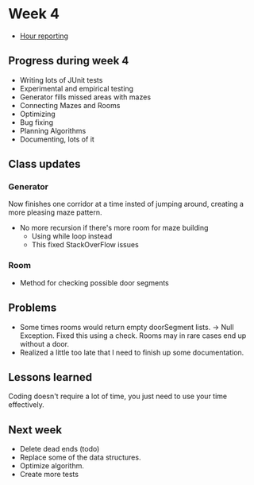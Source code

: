 # Week 4

- [Hour reporting](https://github.com/hajame/RandomDungeonGenerator2000/blob/master/documentation/hour_report.md)

## Progress during week 4

- Writing lots of JUnit tests
- Experimental and empirical testing
- Generator fills missed areas with mazes
- Connecting Mazes and Rooms
- Optimizing
- Bug fixing
- Planning Algorithms
- Documenting, lots of it

## Class updates

### Generator

Now finishes one corridor at a time insted of jumping around, creating a more pleasing maze pattern.

- No more recursion if there's more room for maze building
  - Using while loop instead
  - This fixed StackOverFlow issues
  
### Room

- Method for checking possible door segments
  
## Problems

- Some times rooms would return empty doorSegment lists. -> Null Exception. Fixed this using a check. Rooms may in rare cases end up without a door.
- Realized a little too late that I need to finish up some documentation.

## Lessons learned

Coding doesn't require a lot of time, you just need to use your time effectively.

## Next week

- Delete dead ends (todo)
- Replace some of the data structures.
- Optimize algorithm.
- Create more tests
